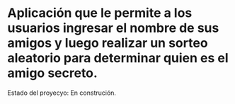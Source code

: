 <h1> Aplicación que le permite a los usuarios ingresar el nombre de sus amigos y luego realizar un sorteo aleatorio para determinar quien es el amigo secreto. </h1>

Estado del proyecyo: En construción.
